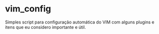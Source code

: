 # vim_config

Simples script para configuração automática do VIM com alguns plugins e itens que eu considero importante e útil.
